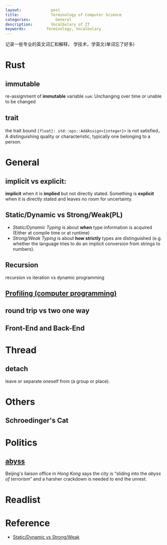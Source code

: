 ```yaml
---
layout:     		post
title:      		Terminology of Computer Science 
categories: 	      General
description:   		Vocalbulary of IT
keywords: 		  Terminology, Vocalbulary 
---
```


记录一些专业的英文词汇和解释， 学技术，学英文(单词忘了好多)

# Rust

## immutable

re-assignment of **immutable** variable `sum`: Unchanging over time or unable to be changed

## trait

the trait bound `{float}: std::ops::AddAssign<{integer}>` is not satisfied， A distinguishing quality or characteristic, typically one belonging to a person.

# General

## implicit vs explicit:

**implicit** when it is **implied** but not directly stated. Something is **explicit** when it is directly stated and leaves no room for uncertainty.

## Static/Dynamic vs Strong/Weak(PL)

- *Static/Dynamic Typing* is about **when** type information is acquired (Either at compile time or at runtime)
- *Strong/Weak Typing* is about **how strictly** types are distinguished (e.g. whether the language tries to do an implicit conversion from strings to numbers).

## Recursion

recursion vs iteration vs dynamic programming

## [Profiling (computer programming)](https://en.wikipedia.org/wiki/Profiling_(computer_programming))

## round trip vs two one way

## Front-End and Back-End

# Thread

## detach

leave or separate oneself from (a group or place).

# Others

## Schroedinger's Cat

# Politics

## [abyss](https://www.ldoceonline.com/dictionary/abyss)

Beijing's liaison office in *Hong Kong* says the city is “sliding into the *abyss of terrorism*” and a harsher crackdown is needed to end the unrest.

# Readlist

# Reference

- [Static/Dynamic vs Strong/Weak](https://stackoverflow.com/questions/2351190/static-dynamic-vs-strong-weak)